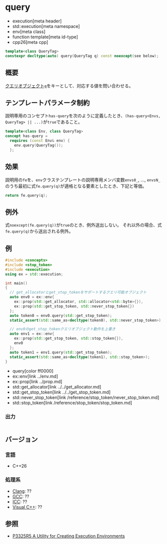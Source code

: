 # query
* execution[meta header]
* std::execution[meta namespace]
* env[meta class]
* function template[meta id-type]
* cpp26[meta cpp]

```cpp
template<class QueryTag>
constexpr decltype(auto) query(QueryTag q) const noexcept(see below);
```

## 概要
[クエリオブジェクト](../../queryable.md)`q`をキーとして、対応する値を問い合わせる。


## テンプレートパラメータ制約
説明専用のコンセプト`has-query`を次のように定義したとき、`(has-query<Envs, QueryTag> || ...)`が`true`であること。

```cpp
template<class Env, class QueryTag>
concept has-query =
  requires (const Env& env) {
    env.query(QueryTag());
  };
```


## 効果
説明用の`fe`を、`env`クラステンプレートの説明専用メンバ変数`envs0_`, ..., `envsN_`のうち最初に式`fe.query(q)`が適格となる要素としたとき、下記と等価。

```cpp
return fe.query(q);
```


## 例外
式`noexcept(fe.query(q))`が`true`のとき、例外送出しない。
それ以外の場合、式`fe.query(q)`から送出される例外。


## 例
```cpp example
#include <concepts>
#include <stop_token>
#include <execution>
using ex = std::execution;

int main()
{
  // get_allocatorとget_stop_tokenをサポートするクエリ可能オブジェクト
  auto env0 = ex::env{
    ex::prop(std::get_allocator, std::allocator<std::byte>{}),
    ex::prop(std::get_stop_token, std::never_stop_token{})
  };
  auto token0 = env0.query(std::get_stop_token);
  static_assert(std::same_as<decltype(token0), std::never_stop_token>);

  // env0のget_stop_tokenクエリオブジェクト動作を上書き
  auto env1 = ex::env{
    ex::prop(std::get_stop_token, std::stop_token{}),
    env0
  };
  auto token1 = env1.query(std::get_stop_token);
  static_assert(std::same_as<decltype(token1), std::stop_token>);
}
```
* query[color ff0000]
* ex::env[link ../env.md]
* ex::prop[link ../prop.md]
* std::get_allocator[link ../../get_allocator.md]
* std::get_stop_token[link ../../get_stop_token.md]
* std::never_stop_token[link /reference/stop_token/never_stop_token.md]
* std::stop_token[link /reference/stop_token/stop_token.md]

### 出力
```
```


## バージョン
### 言語
- C++26

### 処理系
- [Clang](/implementation.md#clang): ??
- [GCC](/implementation.md#gcc): ??
- [ICC](/implementation.md#icc): ??
- [Visual C++](/implementation.md#visual_cpp): ??


## 参照
- [P3325R5 A Utility for Creating Execution Environments](https://open-std.org/jtc1/sc22/wg21/docs/papers/2024/p3325r5.html)
